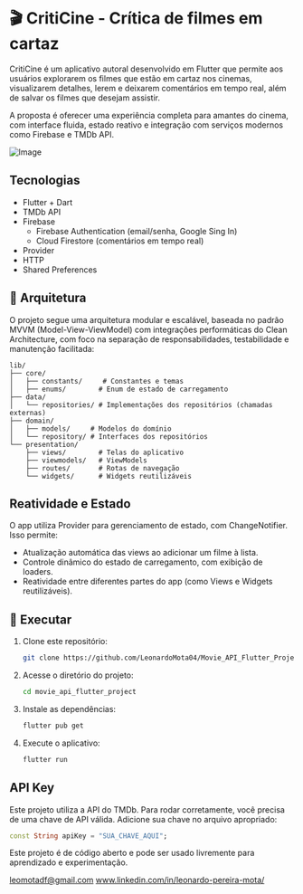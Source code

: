 # 🎬 CritiCine - Crítica de filmes em cartaz

CritiCine é um aplicativo autoral desenvolvido em Flutter que permite aos usuários explorarem os filmes que estão em cartaz nos cinemas, visualizarem detalhes, lerem e deixarem comentários em tempo real, além de salvar os filmes que desejam assistir.

A proposta é oferecer uma experiência completa para amantes do cinema, com interface fluida, estado reativo e integração com serviços modernos como Firebase e TMDb API.

![Image](https://github.com/user-attachments/assets/f696d348-51e8-4275-9237-aa59d6d67f57)

## Tecnologias
- Flutter + Dart
- TMDb API 
- Firebase
  - Firebase Authentication (email/senha, Google Sing In)
  - Cloud Firestore (comentários em tempo real)
- Provider 
- HTTP
- Shared Preferences 

## 📂 Arquitetura
O projeto segue uma arquitetura modular e escalável, baseada no padrão MVVM (Model-View-ViewModel) com integrações performáticas do Clean Architecture, com foco na separação de responsabilidades, testabilidade e manutenção facilitada:
```
lib/
├── core/
│   ├── constants/     # Constantes e temas
│   ├── enums/        # Enum de estado de carregamento
├── data/
│   └── repositories/ # Implementações dos repositórios (chamadas externas)
├── domain/
│   ├── models/     # Modelos do domínio
│   └── repository/ # Interfaces dos repositórios
└── presentation/
    ├── views/        # Telas do aplicativo
    ├── viewmodels/   # ViewModels
    ├── routes/       # Rotas de navegação
    └── widgets/      # Widgets reutilizáveis
```

## Reatividade e Estado
O app utiliza Provider para gerenciamento de estado, com ChangeNotifier. Isso permite:
- Atualização automática das views ao adicionar um filme à lista.
- Controle dinâmico do estado de carregamento, com exibição de loaders.
- Reatividade entre diferentes partes do app (como Views e Widgets reutilizáveis).

## 🔧 Executar
1. Clone este repositório:
   ```sh
   git clone https://github.com/LeonardoMota04/Movie_API_Flutter_Project
   ```
2. Acesse o diretório do projeto:
   ```sh
   cd movie_api_flutter_project
   ```
3. Instale as dependências:
   ```sh
   flutter pub get
   ```
4. Execute o aplicativo:
   ```sh
   flutter run
   ```

## API Key
Este projeto utiliza a API do TMDb. Para rodar corretamente, você precisa de uma chave de API válida. Adicione sua chave no arquivo apropriado:
```dart
const String apiKey = "SUA_CHAVE_AQUI";
```

Este projeto é de código aberto e pode ser usado livremente para aprendizado e experimentação.

leomotadf@gmail.com
www.linkedin.com/in/leonardo-pereira-mota/
